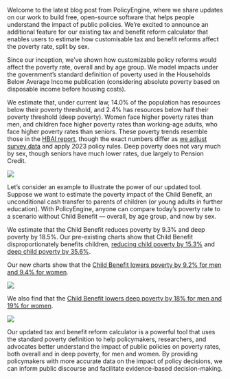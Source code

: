 Welcome to the latest blog post from PolicyEngine, where we share updates on our work to build free, open-source software that helps people understand the impact of public policies. We’re excited to announce an additional feature for our existing tax and benefit reform calculator that enables users to estimate how customisable tax and benefit reforms affect the poverty rate, split by sex.

Since our inception, we’ve shown how customizable policy reforms would affect the poverty rate, overall and by age group. We model impacts under the government’s standard definition of poverty used in the Households Below Average Income publication (considering absolute poverty based on disposable income before housing costs).

We estimate that, under current law, 14.0% of the population has resources below their poverty threshold, and 2.4% has resources below half their poverty threshold (deep poverty). Women face higher poverty rates than men, and children face higher poverty rates than working-age adults, who face higher poverty rates than seniors. These poverty trends resemble those in the [HBAI report](https://www.gov.uk/government/statistics/households-below-average-income-for-financial-years-ending-1995-to-2021/households-below-average-income-an-analysis-of-the-income-distribution-fye-1995-to-fye-2021#main-stories), though the exact numbers differ as [we adjust survey data](https://policyengine.org/uk/blog/2022-03-07-how-machine-learning-tools-make-policyengine-more-accurate) and apply 2023 policy rules. Deep poverty does not vary much by sex, though seniors have much lower rates, due largely to Pension Credit.

![](https://cdn-images-1.medium.com/max/5236/1*UR6jZxb9w3nVy02YIkRO_A.png)

Let’s consider an example to illustrate the power of our updated tool. Suppose we want to estimate the poverty impact of the Child Benefit, an unconditional cash transfer to parents of children (or young adults in further education). With PolicyEngine, anyone can compare today’s poverty rate to a scenario without Child Benefit — overall, by age group, and now by sex.

We estimate that the Child Benefit reduces poverty by 9.3% and deep poverty by 18.5%. Our pre-existing charts show that Child Benefit disproportionately benefits children, [reducing child poverty by 15.3%](https://policyengine.org/uk/policy?focus=policyOutput.povertyImpact&reform=1&region=uk&timePeriod=2023&baseline=3846) and [deep child poverty by 35.6%](https://policyengine.org/uk/policy?focus=policyOutput.deepPovertyImpact&reform=1&region=uk&timePeriod=2023&baseline=3846).

Our new charts show that the [Child Benefit lowers poverty by 9.2% for men and 9.4% for women](https://policyengine.org/uk/policy?focus=policyOutput.genderPovertyImpact&reform=1&region=uk&timePeriod=2023&baseline=3846).

![](https://cdn-images-1.medium.com/max/2000/0*dTF1Zl3haJDrPs5n)

We also find that the [Child Benefit lowers deep poverty by 18% for men and 19% for women](https://policyengine.org/uk/policy?focus=policyOutput.genderDeepPovertyImpact&reform=1&region=uk&timePeriod=2023&baseline=3846).

![](https://cdn-images-1.medium.com/max/2000/0*MWOuUkGGwbL_3_Vz)

Our updated tax and benefit reform calculator is a powerful tool that uses the standard poverty definition to help policymakers, researchers, and advocates better understand the impact of public policies on poverty rates, both overall and in deep poverty, for men and women. By providing policymakers with more accurate data on the impact of policy decisions, we can inform public discourse and facilitate evidence-based decision-making.

